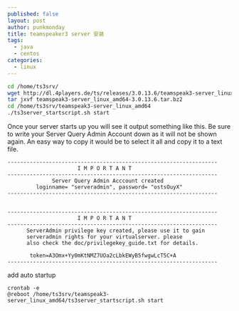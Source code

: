 ```yaml
---
published: false
layout: post
author: punkmonday
title: teamspeaker3 server 安装
tags:
  - java
  - centos
categories:
  - linux
---
```

```sh
cd /home/ts3srv/
wget http://dl.4players.de/ts/releases/3.0.13.6/teamspeak3-server_linux_amd64-3.0.13.6.tar.bz2
tar jxvf teamspeak3-server_linux_amd64-3.0.13.6.tar.bz2
cd /home/ts3srv/teamspeak3-server_linux_amd64
./ts3server_startscript.sh start
```

Once your server starts up you will see it output something like this. Be sure to write your Server Query Admin Account down as it will not be shown again. An easy way to copy it would be to select it all and copy it to a text file.

```
------------------------------------------------------------------
                      I M P O R T A N T
------------------------------------------------------------------
              Server Query Admin Acccount created
         loginname= "serveradmin", password= "ostsOuyX"
------------------------------------------------------------------


------------------------------------------------------------------
                      I M P O R T A N T
------------------------------------------------------------------
      ServerAdmin privilege key created, please use it to gain
      serveradmin rights for your virtualserver. please
      also check the doc/privilegekey_guide.txt for details.

       token=A3Omx+Yy0mKtNMZ7UOa2cLbkEWyB5fwgwLcT5C+A
------------------------------------------------------------------
```

add auto startup
```
crontab -e
@reboot /home/ts3srv/teamspeak3-server_linux_amd64/ts3server_startscript.sh start


```